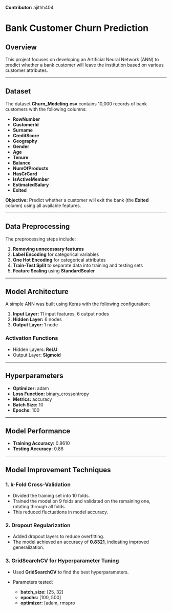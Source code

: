 **Contributor:** ajithh404

# Bank Customer Churn Prediction

## Overview

This project focuses on developing an Artificial Neural Network (ANN) to predict whether a bank customer will leave the institution based on various customer attributes.

---

## Dataset

The dataset **Churn_Modeling.csv** contains 10,000 records of bank customers with the following columns:

* **RowNumber**
* **CustomerId**
* **Surname**
* **CreditScore**
* **Geography**
* **Gender**
* **Age**
* **Tenure**
* **Balance**
* **NumOfProducts**
* **HasCrCard**
* **IsActiveMember**
* **EstimatedSalary**
* **Exited**

**Objective:** Predict whether a customer will exit the bank (the **Exited** column) using all available features.

---

## Data Preprocessing

The preprocessing steps include:

1. **Removing unnecessary features**
2. **Label Encoding** for categorical variables
3. **One Hot Encoding** for categorical attributes
4. **Train-Test Split** to separate data into training and testing sets
5. **Feature Scaling** using **StandardScaler**

---

## Model Architecture

A simple ANN was built using Keras with the following configuration:

1. **Input Layer:** 11 input features, 6 output nodes
2. **Hidden Layer:** 6 nodes
3. **Output Layer:** 1 node

### Activation Functions

* Hidden Layers: **ReLU**
* Output Layer: **Sigmoid**

---

## Hyperparameters

* **Optimizer:** adam
* **Loss Function:** binary_crossentropy
* **Metrics:** accuracy
* **Batch Size:** 10
* **Epochs:** 100

---

## Model Performance

* **Training Accuracy:** 0.8610
* **Testing Accuracy:** 0.86

---

## Model Improvement Techniques

### 1. k-Fold Cross-Validation

* Divided the training set into 10 folds.
* Trained the model on 9 folds and validated on the remaining one, rotating through all folds.
* This reduced fluctuations in model accuracy.

### 2. Dropout Regularization

* Added dropout layers to reduce overfitting.
* The model achieved an accuracy of **0.8321**, indicating improved generalization.

### 3. GridSearchCV for Hyperparameter Tuning

* Used **GridSearchCV** to find the best hyperparameters.
* Parameters tested:

  * **batch_size:** [25, 32]
  * **epochs:** [100, 500]
  * **optimizer:** [adam, rmspro
